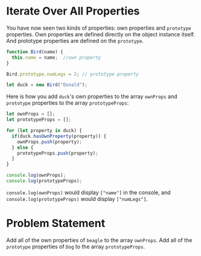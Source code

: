 # Iterate Over All Properties
You have now seen two kinds of properties: own properties and ```prototype``` properties. Own properties are defined directly on the object instance itself. And prototype properties are defined on the ```prototype```.
```javascript
function Bird(name) {
  this.name = name;  //own property
}

Bird.prototype.numLegs = 2; // prototype property

let duck = new Bird("Donald");
```

Here is how you add ```duck```'s own properties to the array ```ownProps``` and ```prototype``` properties to the array ```prototypeProps```:

```javascript
let ownProps = [];
let prototypeProps = [];

for (let property in duck) {
  if(duck.hasOwnProperty(property)) {
    ownProps.push(property);
  } else {
    prototypeProps.push(property);
  }
}

console.log(ownProps);
console.log(prototypeProps);
```
```console.log(ownProps)``` would display ```["name"]``` in the console, and ```console.log(prototypeProps)``` would display ```["numLegs"]```.

# Problem Statement
Add all of the own properties of ```beagle``` to the array ```ownProps```. Add all of the ```prototype``` properties of ```Dog``` to the array ```prototypeProps```.
